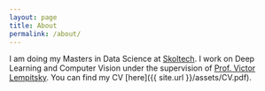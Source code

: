 ```yaml
---
layout: page
title: About
permalink: /about/
---
```


I am doing my Masters in Data Science at [Skoltech](https://http://www.skoltech.ru/en). I work on Deep Learning and Computer Vision under the supervision of [Prof. Victor Lempitsky](http://faculty.skoltech.ru/people/victorlempitsky). You can find my CV [here]({{ site.url }}/assets/CV.pdf).
